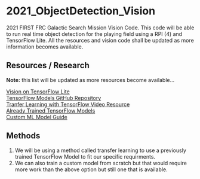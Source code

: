 # 2021_ObjectDetection_Vision
2021 FIRST FRC Galactic Search Mission Vision Code. This code will be able to run real time object detection for the playing field using a RPI (4) and TensorFlow Lite. All the resources and vision code shall be updated as more information becomes available.

## Resources / Research
**Note:** this list will be updated as more resources become available...

[Vision on TensorFlow Lite](https://www.tensorflow.org/lite/models/object_detection/overview#model_customization)\
[TensorFlow Models GitHub Repository](https://github.com/tensorflow/models)\
[Tranfer Learning with TensorFlow Video Resource](https://www.coursera.org/lecture/device-based-models-tensorflow/transfer-learning-with-tflite-y7OPK)\
[Already Trained TensorFlow Models](https://github.com/tensorflow/models/blob/master/research/object_detection/g3doc/tf1_detection_zoo.md#pixel4-edge-tpu-models)\
[Custom ML Model Guide](https://towardsdatascience.com/how-to-train-your-own-object-detector-with-tensorflows-object-detector-api-bec72ecfe1d9)

## Methods
1. We will be using a method called transfer learning to use a previously trained TensorFlow Model to fit our specific requirments.
2. We can also train a custom model from scratch but that would require more work than the above option but still one that is available.
